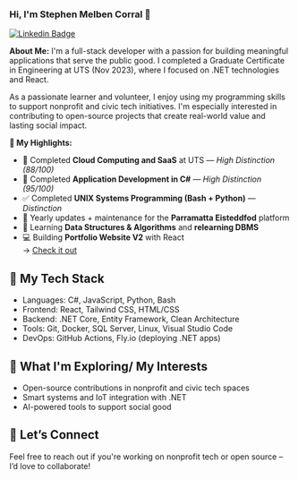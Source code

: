 ### Hi, I'm Stephen Melben Corral 👋

[![Linkedin Badge](https://img.shields.io/badge/-LinkedIn-0e76a8?style=flat-square&logo=Linkedin&logoColor=white)](https://www.linkedin.com/in/stephen-melben-corral-73468b6b)

**About Me:**
I'm a full-stack developer with a passion for building meaningful applications that serve the public good. I completed a Graduate Certificate in Engineering at UTS (Nov 2023), where I focused on .NET technologies and React.

As a passionate learner and volunteer, I enjoy using my programming skills to support nonprofit and civic tech initiatives. I'm especially interested in contributing to open-source projects that create real-world value and lasting social impact.

**🚀 My Highlights:**
- 🏅 Completed **Cloud Computing and SaaS** at UTS — *High Distinction (88/100)*
- 🏅 Completed **Application Development in C#** — *High Distinction (95/100)*
- ✅ Completed **UNIX Systems Programming (Bash + Python)** — *Distinction*
- 🔧 Yearly updates + maintenance for the **Parramatta Eisteddfod** platform
- 🧠 Learning **Data Structures & Algorithms** and **relearning DBMS**
- 💻 Building **Portfolio Website V2** with React  
  → [Check it out](https://ettienekorayyi.github.io/portfolio_v2/)

## 🔧 My Tech Stack
- Languages: C#, JavaScript, Python, Bash
- Frontend: React, Tailwind CSS, HTML/CSS
- Backend: .NET Core, Entity Framework, Clean Architecture
- Tools: Git, Docker, SQL Server, Linux, Visual Studio Code
- DevOps: GitHub Actions, Fly.io (deploying .NET apps)

## 🌱 What I'm Exploring/ My Interests
- Open-source contributions in nonprofit and civic tech spaces
- Smart systems and IoT integration with .NET
- AI-powered tools to support social good

## 🤝 Let’s Connect
Feel free to reach out if you're working on nonprofit tech or open source – I’d love to collaborate!

